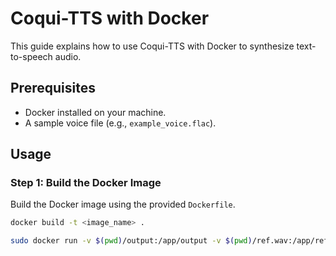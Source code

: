 # Coqui-TTS with Docker  

This guide explains how to use Coqui-TTS with Docker to synthesize text-to-speech audio.  

## Prerequisites  

- Docker installed on your machine.  
- A sample voice file (e.g., `example_voice.flac`).  

## Usage  

### Step 1: Build the Docker Image  

Build the Docker image using the provided `Dockerfile`.  

```bash  
docker build -t <image_name> .  

sudo docker run -v $(pwd)/output:/app/output -v $(pwd)/ref.wav:/app/ref.wav <image_name> --text "Hello, this is a test message" --reference_voice /app/ref.wav--output "/app/output/test.wav" 
